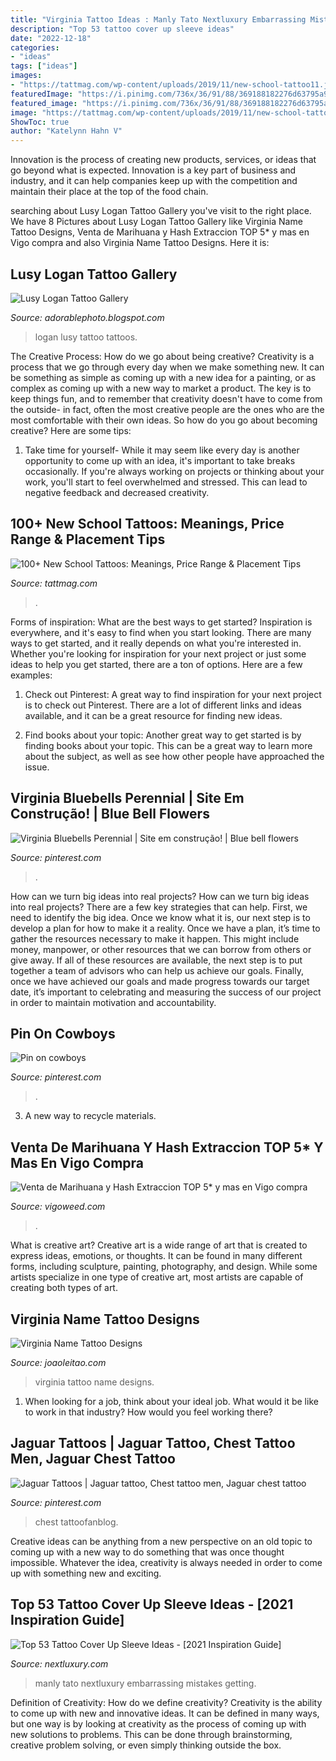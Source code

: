 ```yaml
---
title: "Virginia Tattoo Ideas : Manly Tato Nextluxury Embarrassing Mistakes Getting"
description: "Top 53 tattoo cover up sleeve ideas"
date: "2022-12-18"
categories:
- "ideas"
tags: ["ideas"]
images:
- "https://tattmag.com/wp-content/uploads/2019/11/new-school-tattoo11.jpg"
featuredImage: "https://i.pinimg.com/736x/36/91/88/369188182276d63795a9be51ab000c06--dallas-cowboys-tattoo-ideas.jpg"
featured_image: "https://i.pinimg.com/736x/36/91/88/369188182276d63795a9be51ab000c06--dallas-cowboys-tattoo-ideas.jpg"
image: "https://tattmag.com/wp-content/uploads/2019/11/new-school-tattoo11.jpg"
ShowToc: true
author: "Katelynn Hahn V"
---
```



Innovation is the process of creating new products, services, or ideas that go beyond what is expected. Innovation is a key part of business and industry, and it can help companies keep up with the competition and maintain their place at the top of the food chain.

	

		
searching about Lusy Logan Tattoo Gallery you've visit to the right place. We have 8 Pictures about Lusy Logan Tattoo Gallery like Virginia Name Tattoo Designs, Venta de Marihuana y Hash Extraccion TOP 5* y mas en Vigo compra and also Virginia Name Tattoo Designs. Here it is:
		
    
## Lusy Logan Tattoo Gallery

<img loading=lazy src="http://4.bp.blogspot.com/-_R8EHdHrAY4/VA9xt__9bqI/AAAAAAAAHKM/08YGSDuYPRM/s1600/Ideas-For-Tattoos-Lusy-Logan.jpg" onerror="this.onerror=null;this.src='https://tse4.mm.bing.net/th?id=OIP.cx4SRdtfHuHRoCR4jiuVuwAAAA&amp;pid=15.1';" alt="Lusy Logan Tattoo Gallery">

_Source: adorablephoto.blogspot.com_

>logan lusy tattoo tattoos. 

	

The Creative Process: How do we go about being creative?
Creativity is a process that we go through every day when we make something new. It can be something as simple as coming up with a new idea for a painting, or as complex as coming up with a new way to market a product. The key is to keep things fun, and to remember that creativity doesn't have to come from the outside- in fact, often the most creative people are the ones who are the most comfortable with their own ideas. So how do you go about becoming creative? Here are some tips: 
1) Take time for yourself- While it may seem like every day is another opportunity to come up with an idea, it's important to take breaks occasionally. If you're always working on projects or thinking about your work, you'll start to feel overwhelmed and stressed. This can lead to negative feedback and decreased creativity.

    
## 100+ New School Tattoos: Meanings, Price Range &amp; Placement Tips

<img loading=lazy src="https://tattmag.com/wp-content/uploads/2019/11/new-school-tattoo11.jpg" onerror="this.onerror=null;this.src='https://tse4.mm.bing.net/th?id=OIP.aJFrLaXNlBbDBFDruoypVgHaHa&amp;pid=15.1';" alt="100+ New School Tattoos: Meanings, Price Range &amp; Placement Tips">

_Source: tattmag.com_

>. 

	

Forms of inspiration: What are the best ways to get started?
Inspiration is everywhere, and it's easy to find when you start looking. There are many ways to get started, and it really depends on what you're interested in. Whether you're looking for inspiration for your next project or just some ideas to help you get started, there are a ton of options. Here are a few examples:
1. Check out Pinterest: A great way to find inspiration for your next project is to check out Pinterest. There are a lot of different links and ideas available, and it can be a great resource for finding new ideas.

2. Find books about your topic: Another great way to get started is by finding books about your topic. This can be a great way to learn more about the subject, as well as see how other people have approached the issue.


    
## Virginia Bluebells Perennial | Site Em Construção! | Blue Bell Flowers

<img loading=lazy src="https://i.pinimg.com/originals/7d/41/43/7d41435593cd38a48b5ac60d9c065a6d.jpg" onerror="this.onerror=null;this.src='https://tse4.mm.bing.net/th?id=OIP.qrP54fPmTjOT6W7PeG3x5gHaKM&amp;pid=15.1';" alt="Virginia Bluebells Perennial | Site em construção! | Blue bell flowers">

_Source: pinterest.com_

>. 

	

How can we turn big ideas into real projects?
How can we turn big ideas into real projects? There are a few key strategies that can help. First, we need to identify the big idea. Once we know what it is, our next step is to develop a plan for how to make it a reality. Once we have a plan, it’s time to gather the resources necessary to make it happen. This might include money, manpower, or other resources that we can borrow from others or give away. If all of these resources are available, the next step is to put together a team of advisors who can help us achieve our goals. Finally, once we have achieved our goals and made progress towards our target date, it’s important to celebrating and measuring the success of our project in order to maintain motivation and accountability.

    
## Pin On Cowboys

<img loading=lazy src="https://i.pinimg.com/736x/36/91/88/369188182276d63795a9be51ab000c06--dallas-cowboys-tattoo-ideas.jpg" onerror="this.onerror=null;this.src='https://tse3.mm.bing.net/th?id=OIP.koBI30OvZsxId4AcW4MrJQHaJ3&amp;pid=15.1';" alt="Pin on cowboys">

_Source: pinterest.com_

>. 

	

3. A new way to recycle materials.

    
## Venta De Marihuana Y Hash Extraccion TOP 5* Y Mas En Vigo Compra

<img loading=lazy src="https://vigoweed.com/wp-content/uploads/2020/09/IMG-20200728-WA0040-768x1024.jpg" onerror="this.onerror=null;this.src='https://tse3.mm.bing.net/th?id=OIP.8q9LX4UQxnUPk7Gdj6gLkQHaJ4&amp;pid=15.1';" alt="Venta de Marihuana y Hash Extraccion TOP 5* y mas en Vigo compra">

_Source: vigoweed.com_

>. 

	

What is creative art?
Creative art is a wide range of art that is created to express ideas, emotions, or thoughts. It can be found in many different forms, including sculpture, painting, photography, and design. While some artists specialize in one type of creative art, most artists are capable of creating both types of art.

    
## Virginia Name Tattoo Designs

<img loading=lazy src="https://www.joaoleitao.com/tattoo-name/files/female-names5/tattoo-design-name-virginia-26.png" onerror="this.onerror=null;this.src='https://tse1.mm.bing.net/th?id=OIP.KkQii-ogcap-aWLvnc7WqAHaEg&amp;pid=15.1';" alt="Virginia Name Tattoo Designs">

_Source: joaoleitao.com_

>virginia tattoo name designs. 

	

1) When looking for a job, think about your ideal job. What would it be like to work in that industry? How would you feel working there?

    
## Jaguar Tattoos | Jaguar Tattoo, Chest Tattoo Men, Jaguar Chest Tattoo

<img loading=lazy src="https://i.pinimg.com/originals/5b/96/74/5b96740ac781e0259484e1b4988536cc.jpg" onerror="this.onerror=null;this.src='https://tse1.mm.bing.net/th?id=OIP.I-wfOs1L5jCAMoj6V-RPjwHaHE&amp;pid=15.1';" alt="Jaguar Tattoos | Jaguar tattoo, Chest tattoo men, Jaguar chest tattoo">

_Source: pinterest.com_

>chest tattoofanblog. 

	

Creative ideas can be anything from a new perspective on an old topic to coming up with a new way to do something that was once thought impossible. Whatever the idea, creativity is always needed in order to come up with something new and exciting.

    
## Top 53 Tattoo Cover Up Sleeve Ideas - [2021 Inspiration Guide]

<img loading=lazy src="https://nextluxury.com/wp-content/uploads/colorful-octopus-male-tattoo-cover-up-sleeve-designs.jpg" onerror="this.onerror=null;this.src='https://tse4.mm.bing.net/th?id=OIP.3FCEyjrR1iMvccD_oLKK0AAAAA&amp;pid=15.1';" alt="Top 53 Tattoo Cover Up Sleeve Ideas - [2021 Inspiration Guide]">

_Source: nextluxury.com_

>manly tato nextluxury embarrassing mistakes getting. 

	

Definition of Creativity: How do we define creativity?
Creativity is the ability to come up with new and innovative ideas. It can be defined in many ways, but one way is by looking at creativity as the process of coming up with new solutions to problems. This can be done through brainstorming, creative problem solving, or even simply thinking outside the box.

